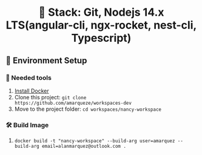 <h1 align="center">
  🎯 Stack: Git, Nodejs 14.x LTS(angular-cli, ngx-rocket, nest-cli, Typescript)
</h1>

## 🚀 Environment Setup

### 🐳 Needed tools

1. [Install Docker](https://www.docker.com/get-started)
2. Clone this project: `git clone https://github.com/amarqueze/workspaces-dev`
3. Move to the project folder: `cd workspaces/nancy-workspace`

### 🛠️ Build Image

1. `docker build -t "nancy-workspace" --build-arg user=amarquez --build-arg email=alanmarquez@outlook.com .`